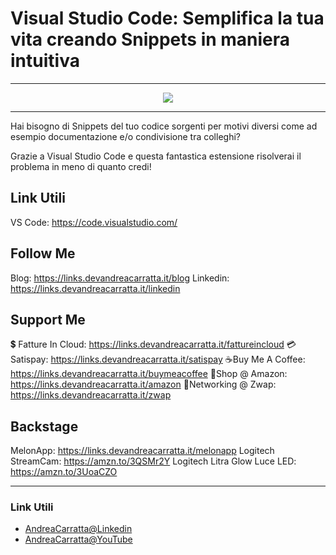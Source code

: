 # Visual Studio Code: Semplifica la tua vita creando Snippets in maniera intuitiva
 
<hr />
 
<div align="center">

<a href="https://www.youtube.com/v/uUzzZKS-xOw?version=3" target="_blank" alt="Visual Studio Code: Semplifica la tua vita creando Snippets in maniera intuitiva">

<img src="https://img.youtube.com/vi/uUzzZKS-xOw/0.jpg" />

</a>

</div>
 
<hr />
 
Hai bisogno di Snippets del tuo codice sorgenti per motivi diversi come ad esempio documentazione e/o condivisione tra colleghi? 

Grazie a Visual Studio Code e questa fantastica estensione risolverai il problema in meno di quanto credi!

## Link Utili
VS Code: https://code.visualstudio.com/

## Follow Me

Blog: https://links.devandreacarratta.it/blog 
Linkedin: https://links.devandreacarratta.it/linkedin

## Support Me 

💲 Fatture In Cloud: https://links.devandreacarratta.it/fattureincloud
💳Satispay: https://links.devandreacarratta.it/satispay
☕Buy Me A Coffee: https://links.devandreacarratta.it/buymeacoffee
🛒Shop @ Amazon: https://links.devandreacarratta.it/amazon
🤝Networking @ Zwap: https://links.devandreacarratta.it/zwap

## Backstage
MelonApp: https://links.devandreacarratta.it/melonapp
Logitech StreamCam: https://amzn.to/3QSMr2Y
Logitech Litra Glow Luce LED: https://amzn.to/3UoaCZO
 
<hr />
 
### Link Utili
- [AndreaCarratta@Linkedin](https://links.devandreacarratta.it/linkedin)
- [AndreaCarratta@YouTube](https://links.devandreacarratta.it/youtube)


